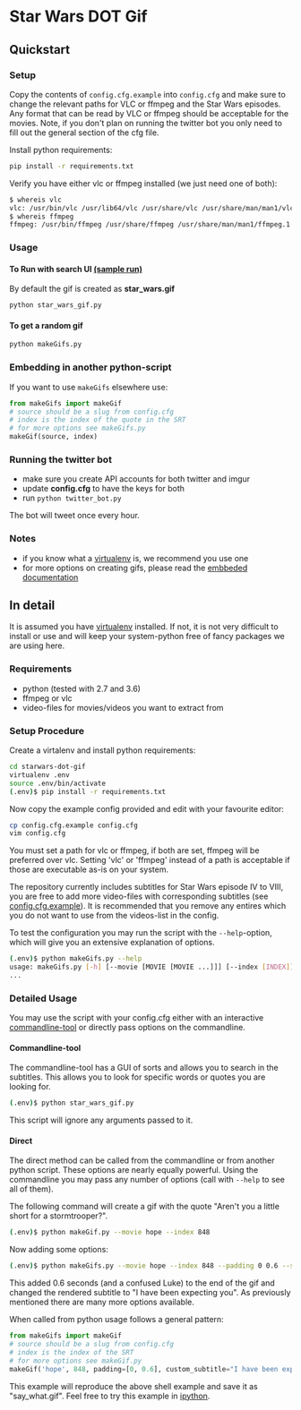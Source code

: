 # Star Wars DOT Gif

## Quickstart

### Setup

Copy the contents of ```config.cfg.example``` into ```config.cfg``` and make sure to change the relevant paths for VLC or ffmpeg and the Star Wars episodes. Any format that can be read by VLC or ffmpeg should be acceptable for the movies. Note, if you don't plan on running the twitter bot you only need to fill out the general section of the cfg file.

Install python requirements:

```bash
pip install -r requirements.txt
```

Verify you have either vlc or ffmpeg installed (we just need one of both):

```bash
$ whereis vlc
vlc: /usr/bin/vlc /usr/lib64/vlc /usr/share/vlc /usr/share/man/man1/vlc.1.gz
$ whereis ffmpeg
ffmpeg: /usr/bin/ffmpeg /usr/share/ffmpeg /usr/share/man/man1/ffmpeg.1.gz
```

### Usage

#### To Run with search UI [(sample run)](http://www.youtube.com/watch?v=n387eBqnw1o)

By default the gif is created as **star_wars.gif**

```bash
python star_wars_gif.py
```

#### To get a random gif

```bash
python makeGifs.py
```

### Embedding in another python-script

If you want to use ```makeGifs``` elsewhere use:

```python
from makeGifs import makeGif
# source should be a slug from config.cfg
# index is the index of the quote in the SRT
# for more options see makeGifs.py
makeGif(source, index)
```

### Running the twitter bot

- make sure you create API accounts for both twitter and imgur
- update **config.cfg** to have the keys for both
- run ```python twitter_bot.py```

The bot will tweet once every hour.

### Notes

- if you know what a [virtualenv](https://virtualenv.pypa.io/en/stable/userguide/) is, we recommend you use one
- for more options on creating gifs, please read the [embbeded documentation](makeGifs.py)

## In detail

It is assumed you have [virtualenv](https://virtualenv.pypa.io/en/stable/installation/) installed. If not, it is not very difficult to install or use and will keep your system-python free of fancy packages we are using here.

### Requirements

- python (tested with 2.7 and 3.6)
- ffmpeg or vlc
- video-files for movies/videos you want to extract from

### Setup Procedure

Create a virtalenv and install python requirements:

```bash
cd starwars-dot-gif
virtualenv .env
source .env/bin/activate
(.env)$ pip install -r requirements.txt
```

Now copy the example config provided and edit with your favourite editor:

```bash
cp config.cfg.example config.cfg
vim config.cfg
```

You must set a path for vlc or ffmpeg, if both are set, ffmpeg will be preferred over vlc. Setting 'vlc' or 'ffmpeg' instead of a path is acceptable if those are executable as-is on your system.

The repository currently includes subtitles for Star Wars episode IV to VIII, you are free to add more video-files with corresponding subtitles (see [config.cfg.example](config.cfg.example)). It is recommended that you remove any entires which you do not want to use from the videos-list in the config.

To test the configuration you may run the script with the ```--help```-option, which will give you an extensive explanation of options.

```bash
(.env)$ python makeGifs.py --help
usage: makeGifs.py [-h] [--movie [MOVIE [MOVIE ...]]] [--index [INDEX]]
...
```

### Detailed Usage

You may use the script with your config.cfg either with an interactive [commandline-tool](star_wars_gif.py) or directly pass options on the commandline.

#### Commandline-tool

The commandline-tool has a GUI of sorts and allows you to search in the subtitles. This allows you to look for specific words or quotes you are looking for.

```bash
(.env)$ python star_wars_gif.py
```

This script will ignore any arguments passed to it.

#### Direct

The direct method can be called from the commandline or from another python script. These options are nearly equally powerful. Using the commandline you may pass any number of options (call with ```--help``` to see all of them).

The following command will create a gif with the quote "Aren't you a little short for a stormtrooper?".

```bash
(.env)$ python makeGif.py --movie hope --index 848
```

Now adding some options:

```bash
(.env)$ python makeGifs.py --movie hope --index 848 --padding 0 0.6 --subtitle "I have been expecting you"
```

This added 0.6 seconds (and a confused Luke) to the end of the gif and changed the rendered subtitle to "I have been expecting you". As previously mentioned there are many more options available.

When called from python usage follows a general pattern:

```python
from makeGifs import makeGif
# source should be a slug from config.cfg
# index is the index of the SRT
# for more options see makeGif.py
makeGif('hope', 848, padding=[0, 0.6], custom_subtitle="I have been expecting you", filename="say_what.gif")
```

This example will reproduce the above shell example and save it as "say_what.gif". Feel free to try this example in [ipython](http://ipython.readthedocs.io/en/stable/).